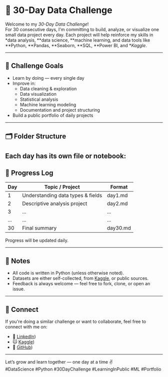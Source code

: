 # 🚀 30-Day Data Challenge

Welcome to my *30-Day Data Challenge*!  
For 30 consecutive days, I'm committing to build, analyze, or visualize one small data project every day. Each project will help reinforce my skills in *data analysis, **data science, **machine learning, and data tools like **Python, **Pandas, **Seaborn, **SQL, **Power BI, and **Kaggle*.

---

## 🎯 Challenge Goals

- Learn by doing — every single day
- Improve in:
  - Data cleaning & exploration
  - Data visualization
  - Statistical analysis
  - Machine learning modeling
  - Documentation and project structuring
- Build a public portfolio of daily projects

---

## 🗂 Folder Structure

Each day has its own file or notebook:
---

## 📅 Progress Log

| Day | Topic / Project                            | Format       |
|-----|---------------------------------------------|--------------|
| 1   | Understanding data types & fields          | day1.md    |
| 2   | Descriptive analysis project               | day2.md    |
| 3   | ...                                         | ...          |
| ... | ...                                         | ...          |
| 30  | Final summary                              | day30.md   |

Progress will be updated daily.

---

## 📌 Notes

- All code is written in Python (unless otherwise noted).
- Datasets are either self-collected, from [Kaggle](https://kaggle.com), or public sources.
- Feedback is always welcome — feel free to fork, clone, or open an issue.

---

## 🔗 Connect

If you're doing a similar challenge or want to collaborate, feel free to connect with me on:

- 📍 [LinkedIn](https://www.linkedin.com/in/abdulrahman-mohamed-7a784231a))
- 🐱 [Kaggle](https://www.kaggle.com/abdomohamed782))
- 🐙 [GitHub](https://github.com/abdo7820))

---

Let’s grow and learn together — one day at a time ✌  
#DataScience #Python #30DayChallenge #LearningInPublic #ML #Portfolio
